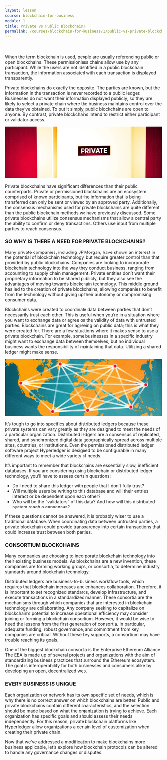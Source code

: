```yaml
---
layout: lesson
course: blockchain-for-business
module: 1
title: Private vs Public Blockchains
permalink: /courses/blockchain-for-business/1/public-vs-private-blockchains
---
```


<br>
<br>
<span><span class="openingParagraph">When the term blockchain is used, people are usually referencing public or open blockchains. These permissionless chains allow use by any participant. While the users are not identified in a public blockchain transaction, the information associated with each transaction is displayed transparently.</span>

<span style="font-weight: 400;">Private blockchains do exactly the opposite. The parties are known, but the information in the transaction is never recorded to a public ledger. Businesses do not want their information displayed publicly, so they are likely to select a private chain where the business maintains control over the data they’ve obtained. To put it simply, public blockchains are open to anyone. By contrast, private blockchains intend to restrict either participant or validator access.</span>

<img src="/assets/img/courses/blockchain-for-business/PrivateDoor-01-1.jpg" />

<span style="font-weight: 400;">Private blockchains have significant differences than their public counterparts. Private or permissioned blockchains are an ecosystem comprised of known participants, but the information that is being transferred can only be sent or viewed by an approved party. Additionally, the consensus mechanisms used for private blockchains are quite different than the public blockchain methods we have previously discussed. Some private blockchains utilize consensus mechanisms that allow a central party the ability to confirm or deny transactions. Others use input from multiple parties to reach consensus.</span>
<h3>SO WHY IS THERE A NEED FOR PRIVATE BLOCKCHAINS?</h3>

<span style="font-weight: 400;">Many private companies, including JP Morgan, have shown an interest in the potential of blockchain technology, but require greater control than that provided by public blockchains. Companies are looking to incorporate blockchain technology into the way they conduct business, ranging from accounting to supply chain management. Private entities don’t want their proprietary information to be shared publicly, but they also see the advantages of moving towards blockchain technology. This middle ground has led to the creation of private blockchains, allowing companies to benefit from the technology without giving up their autonomy or compromising consumer data.</span>

<span style="font-weight: 400;">Blockchains were created to coordinate data between parties that don’t necessarily trust each other. This is useful when you’re in a situation where you want to exchange data or agree on the validity of data with untrusted parties. Blockchains are great for agreeing on public data; this is what they were created for. </span><span style="font-weight: 400;">There are a few situations where it makes sense to use a private blockchain. For example, some businesses in a specific industry might want to exchange data between themselves, but no individual business wants the responsibility of maintaining that data. Utilizing a shared ledger might make sense.</span>

<img src="/assets/img/courses/blockchain-for-business/WorldMapDecentralized-01.jpg" />

<span style="font-weight: 400;">It’s tough to go into specifics about distributed ledgers because these private systems can vary greatly as they are designed to meet the needs of a particular organization. Distributed ledgers are a consensus of replicated, shared, and synchronized digital data geographically spread across multiple sites, countries, or institutions. Even the permissioned distributed ledger software project Hyperledger is designed to be configurable in many different ways to meet a wide variety of needs.</span>

<span style="font-weight: 400;">It’s important to remember that blockchains are essentially slow, inefficient databases. If you are considering using blockchain or distributed ledger technology, you’ll have to assess certain questions:</span>
<ul>
 	<li>Do I need to share this ledger with people that I don’t fully trust?</li>
 	<li>Will multiple users be writing to this database and will their entries interact or be dependent upon each other?</li>
 	<li>Who will be the “validators” of this data? And how will this distributed system reach a consensus?</li>
</ul>
<span style="font-weight: 400;">If these questions cannot be answered, it is probably wiser to use a traditional database. When coordinating data between untrusted parties, a private blockchain could provide transparency into certain transactions that could increase trust between both parties.</span>
<h3>CONSORTIUM BLOCKCHAINS</h3>

<span style="font-weight: 400;">Many companies are choosing to incorporate blockchain technology into their existing business models. As blockchains are a new invention, these companies are forming working groups, or consortia, to determine industry standards around blockchain technology.</span>

<span style="font-weight: 400;">Distributed ledgers are business-to-business workflow tools, which requires that blockchain increases and enhances collaboration. Therefore, it is important to set recognized standards, develop infrastructure, and execute transactions in a standardized manner. These consortia are the mechanisms through which companies that are interested in blockchain technology are collaborating. Any company seeking to capitalize on blockchain’s potential to increase operational efficiency may consider joining or forming a blockchain consortium. However, it would be wise to heed the lessons from the first generation of consortia. In particular, adequate funding, robust governance, and commitment from key companies are critical. Without these key supports, a consortium may have trouble reaching its goals. </span>

One of the biggest blockchain consortia is the Enterprise Ethereum Alliance. The EEA is made up of several projects and organizations with the aim of standardizing business practices that surround the Ethereum ecosystem. The goal is interoperability for both businesses and consumers alike by developing an open, decentralized web.
<h3>EVERY BUSINESS IS UNIQUE</h3>

<span style="font-weight: 400;">Each organization or network has its own specific set of needs, which is why there is no correct answer on which blockchains are better. Public and private blockchains contain different characteristics, and the selection should be made based on what the organization is trying to achieve. Each organization has specific goals and should assess their needs independently. For this reason, private blockchain platforms like Hyperledger allow organizations a certain level of customization when creating their private chain. </span>

<span style="font-weight: 400;">Now that we’ve addressed a modification to make blockchains more business applicable, let’s explore how blockchain protocols can be altered to handle any governance changes or disputes.</span>

